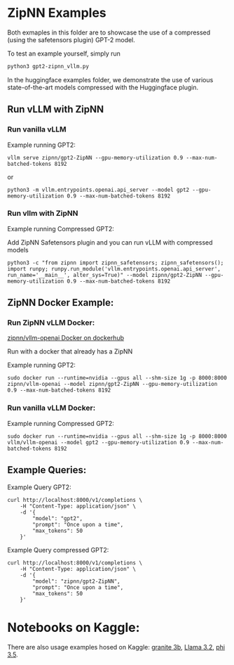 # ZipNN Examples

Both exmaples in this folder are to showcase the use of a compressed (using the safetensors plugin) GPT-2 model.

To test an example yourself, simply run
```bash
python3 gpt2-zipnn_vllm.py
```

In the huggingface examples folder, we demonstrate the use of various state-of-the-art models compressed with the Huggingface plugin.

## Run vLLM with ZipNN 


### Run vanilla vLLM


Example running GPT2:

```
vllm serve zipnn/gpt2-ZipNN --gpu-memory-utilization 0.9 --max-num-batched-tokens 8192
```

or 

```
python3 -m vllm.entrypoints.openai.api_server --model gpt2 --gpu-memory-utilization 0.9 --max-num-batched-tokens 8192
```
### Run vllm with ZipNN 

Example running Compressed GPT2:

Add ZipNN Safetensors plugin and you can run vLLM with compressed models

```
python3 -c "from zipnn import zipnn_safetensors; zipnn_safetensors(); import runpy; runpy.run_module('vllm.entrypoints.openai.api_server', run_name='__main__', alter_sys=True)" --model zipnn/gpt2-ZipNN --gpu-memory-utilization 0.9 --max-num-batched-tokens 8192
```


## ZipNN Docker Example:

### Run ZipNN vLLM Docker:
[zipnn/vllm-openai Docker on dockerhub](https://hub.docker.com/r/zipnn/vllm-openai)

Run with a docker that already has a ZipNN


Example running GPT2:

```
sudo docker run --runtime=nvidia --gpus all --shm-size 1g -p 8000:8000 zipnn/vllm-openai --model zipnn/gpt2-ZipNN --gpu-memory-utilization 0.9 --max-num-batched-tokens 8192
```

###  Run vanilla vLLM Docker:

Example running Compressed GPT2:

```
sudo docker run --runtime=nvidia --gpus all --shm-size 1g -p 8000:8000 vllm/vllm-openai --model gpt2 --gpu-memory-utilization 0.9 --max-num-batched-tokens 8192
```


## Example Queries:

Example Query GPT2:
```
curl http://localhost:8000/v1/completions \
    -H "Content-Type: application/json" \
    -d '{
        "model": "gpt2",
        "prompt": "Once upon a time",
        "max_tokens": 50
    }'
```

Example Query compressed GPT2:
```
curl http://localhost:8000/v1/completions \
    -H "Content-Type: application/json" \
    -d '{
        "model": "zipnn/gpt2-ZipNN",
        "prompt": "Once upon a time",
        "max_tokens": 50
    }'
```


# Notebooks on Kaggle: 

There are also usage examples hosed on Kaggle: [granite 3b](https://www.kaggle.com/code/royleibovitz/huggingface-granite-3b-example), [Llama 3.2](https://www.kaggle.com/code/royleibovitz/huggingface-llama-3-2-example), [phi 3.5](https://www.kaggle.com/code/royleibovitz/huggingface-phi-3-5-example).  
